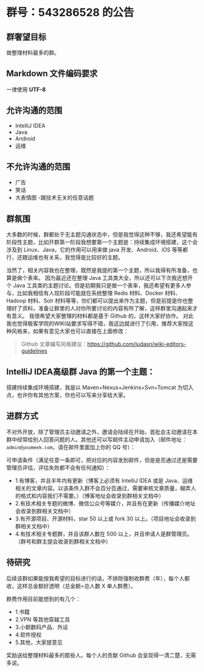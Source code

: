 # 群号：543286528 的公告

## 群奢望目标

做整理材料最多的群。

## Markdown 文件编码要求

一律使用 **UTF-8**

## 允许沟通的范围

- IntelliJ IDEA
- Java
- Android
- 运维

## 不允许沟通的范围

- 广告
- 笑话
- 大表情图
-跟技术无关的任意话题

## 群氛围

大多数的时候，群都处于无主题沟通状态中，但是我觉得这种不够，我还希望能有阶段性主题，比如开群第一阶段我想要第一个主题是：持续集成环境搭建，这个会涉及到 Linux、Java，它的作用可以用来做 java 开发、Android、iOS 等等都行，还跟运维也有关系，我觉得是比较好的主题。

当然了，相关内容我也在整理，既然是我提的第一个主题，所以我得有所准备，也算是做个表率。 因为最近还在整理 Java 工具类大全，所以还可以下次我还想开个 Java 工具类的主题讨论。但是初期我只是做一个表率，我还希望有更多人参与，比如我相信有人现阶段可能就在系统整理 Redis 材料、Docker 材料、Hadoop 材料、Solr 材料等等，你们都可以提出来作为主题，但是前提是你也整理好了资料，准备让群里的人对你所要讨论的内容有所了解，这样群里沟通起来才有意义。 我很希望大家整理的材料都是基于 Github 的，这样大家好协作。 对此我也觉得极客学院的WIKI站要求写得不错，我这边就进行了引用，推荐大家按这种风格来，如果有意见大家也可以直接在上面修改：

> Github 文章编写风格建议：<https://github.com/judasn/wiki-editors-guidelines>

## IntelliJ IDEA高级群 Java 的第一个主题：

搭建持续集成环境搭建，我是以 Maven+Nexus+Jenkins+Svn+Tomcat 为切入点，也许你有其他方案，你也可以写来分享给大家。

## 进群方式

不对外开放，除了管理员主动邀请之外，邀请会陆续在开始，首批会主动邀请在本群中经常给别人回答问题的人。其他还可以写邮件主动申请加入（邮件地址：`admin@youmeek.com`，请在邮件里面加上你的 QQ 号）：

可申请条件（满足任意一条即可，把对应的内容发到邮件，但是是否通过还是需要管理员评估，评估失败都不会有任何通知）：

- 1.有博客，并且半年内有更新（博客上必须有 IntelliJ IDEA 或是 Java、运维相关的文章内容。以该条件入群不会百分百通过，需要审核文章质量，糊弄人的格式和内容我们不需要。）（博客地址会收录到群相关文档中）
- 2.有技术相关专题的微博、微信公众号等媒介，并且有在更新（传播媒介地址会收录到群相关文档中）
- 3.有开源项目、开源材料，star 50 以上或 fork 30 以上。（项目地址会收录到群相关文档中）
- 4.有技术相关专题群，并且该群人数在 500 以上，并且申请人是群管理员。（群号和群主提会收录到群相关文档中）

## 待研究

后续该群如果能按我希望的目标进行的话，不排除强制收群费（年），每个人都收，这样总金额好透明（总金额=总人数 X 单人群费）。

群费作用目前能想到的有几个：

- 1.书籍
- 2.VPN 等其他穿越工具
- 3.小额数码产品、外设
- 4.软件授权
- 5.其他，大家提意见

奖励送给整理材料最多的那些人。每个人的贡献 Github 会呈现得一清二楚，无需多说。
